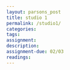 ```yaml
---  
layout: parsons_post  
title: studio 1 
permalink: /studio1/  
categories:   
tags:  
assignment: 
description: 
assignment-due: 02/03
readings: 
---  
```

